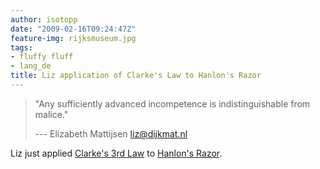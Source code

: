 ```yaml
---
author: isotopp
date: "2009-02-16T09:24:47Z"
feature-img: rijksmuseum.jpg
tags:
- fluffy fluff
- lang_de
title: Liz application of Clarke's Law to Hanlon's Razor
---
```


> "Any sufficiently advanced incompetence is indistinguishable from malice."
>
>    --- Elizabeth Mattijsen <liz@dijkmat.nl>

Liz just applied [Clarke's 3rd Law](http://en.wikipedia.org/wiki/Clarke%27s_Law) to [Hanlon's Razor](http://en.wikipedia.org/wiki/Hanlon%27s_razor).
